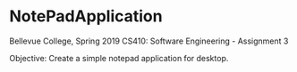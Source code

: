 # NotePadApplication

Bellevue College, Spring 2019
CS410: Software Engineering - Assignment 3

Objective: Create a simple notepad application for desktop.
